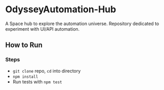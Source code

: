 # OdysseyAutomation-Hub
A Space hub to explore the automation universe. Repository dedicated to experiment with UI/API automation.


## How to Run

### Steps

- `git clone` repo, `cd` into directory
- `npm install`
- Run tests with `npm test`